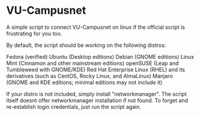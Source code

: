 # VU-Campusnet
A simple script to connect VU-Campusnet on linux if the official script is frustrating for you too.

By default, the script should be working on the following distros:

Fedora (verified)
Ubuntu (Desktop editions)
Debian (GNOME editions)
Linux Mint (Cinnamon and other mainstream editions)
openSUSE (Leap and Tumbleweed with GNOME/KDE)
Red Hat Enterprise Linux (RHEL) and its derivatives (such as CentOS, Rocky Linux, and AlmaLinux)
Manjaro (GNOME and KDE editions; minimal editions may not include it)

If your distro is not included, simply install "networkmanager". The script itself doesnt offer networkmanager installation if not found. To forget and re-establish login credentials, just run the script again.
